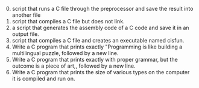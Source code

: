 00.  script that runs a C file through the preprocessor and save the result into another file
01. script that compiles a C file but does not link.
02. a script that generates the assembly code of a C code and save it in an output file.
03. script that compiles a C file and creates an executable named cisfun.
04. Write a C program that prints exactly "Programming is like building a multilingual puzzle, followed by a new line.
05. Write a C program that prints exactly with proper grammar, but the outcome is a piece of art,, followed by a new line.
06. Write a C program that prints the size of various types on the computer it is compiled and run on.

